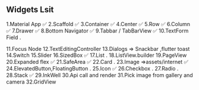
## Widgets Lsit

1.Material App   ✅
2.Scaffold   ✅
3.Container   ✅
4.Center  ✅
5.Row   ✅
6.Column    ✅
7.Drawer   ✅ 
8.Bottom Navigator  ✅
9.Tabbar   / TabBarView   ✅ 
10.TextForm Field   .



11.Focus Node 
12.TextEditingController
13.Dialogs => Snackbar ,flutter toast
14.Switch 
15.Slider
16.SizedBox   ✅
17.List   .
18.ListView.builder
19.PageView
20.Expanded flex  ✅
21.SafeArea  ✅
22.Card   .
23.Image =>assets/internet   ✅
24.ElevatedButton,FloatingButton   .
25.Icon   ✅
26.Checkbox    .
27.Radio   .
28.Stack    ✅
29.InkWell
30.Api call and render
31.Pick image from gallery and camera
32.GridView






